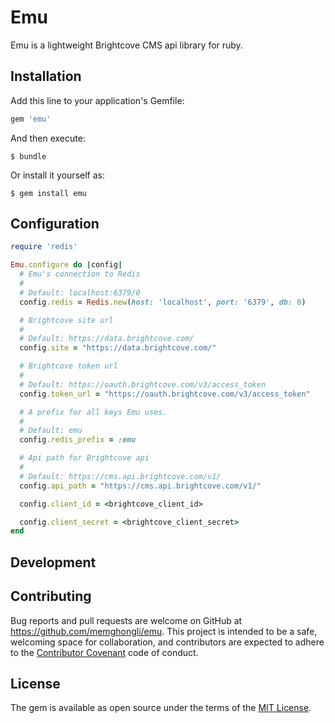 # Emu

Emu is a lightweight Brightcove CMS api library for ruby.

## Installation

Add this line to your application's Gemfile:

```ruby
gem 'emu'
```

And then execute:

    $ bundle

Or install it yourself as:

    $ gem install emu

## Configuration

```ruby
require 'redis'

Emu.configure do |config|
  # Emu's connection to Redis
  # 
  # Default: localhost:6379/0
  config.redis = Redis.new(host: 'localhost', port: '6379', db: 0)

  # Brightcove site url
  #
  # Default: https://data.brightcove.com/
  config.site = "https://data.brightcove.com/"

  # Brightcove token url
  #
  # Default: https://oauth.brightcove.com/v3/access_token
  config.token_url = "https://oauth.brightcove.com/v3/access_token"

  # A prefix for all keys Emu uses.
  #
  # Default: emu
  config.redis_prefix = :emu

  # Api path for Brightcove api
  #
  # Default: https://cms.api.brightcove.com/v1/
  config.api_path = "https://cms.api.brightcove.com/v1/"

  config.client_id = <brightcove_client_id>

  config.client_secret = <brightcove_client_secret>
end
```

## Development


## Contributing

Bug reports and pull requests are welcome on GitHub at https://github.com/memghongli/emu. This project is intended to be a safe, welcoming space for collaboration, and contributors are expected to adhere to the [Contributor Covenant](http://contributor-covenant.org) code of conduct.


## License

The gem is available as open source under the terms of the [MIT License](http://opensource.org/licenses/MIT).

